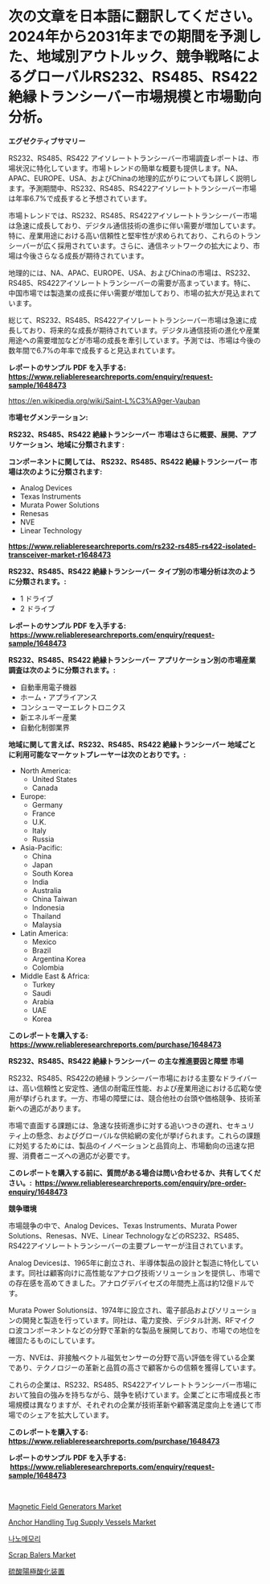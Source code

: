 <p><h1>次の文章を日本語に翻訳してください。2024年から2031年までの期間を予測した、地域別アウトルック、競争戦略によるグローバルRS232、RS485、RS422絶縁トランシーバー市場規模と市場動向分析。</h1></p><p><strong>エグゼクティブサマリー</strong></p>
<p><p>RS232、RS485、RS422 アイソレートトランシーバー市場調査レポートは、市場状況に特化しています。市場トレンドの簡単な概要も提供します。NA、APAC、EUROPE、USA、およびChinaの地理的広がりについても詳しく説明します。予測期間中、RS232、RS485、RS422アイソレートトランシーバー市場は年率6.7%で成長すると予想されています。</p><p>市場トレンドでは、RS232、RS485、RS422アイソレートトランシーバー市場は急速に成長しており、デジタル通信技術の進歩に伴い需要が増加しています。特に、産業用途における高い信頼性と堅牢性が求められており、これらのトランシーバーが広く採用されています。さらに、通信ネットワークの拡大により、市場は今後さらなる成長が期待されています。</p><p>地理的には、NA、APAC、EUROPE、USA、およびChinaの市場は、RS232、RS485、RS422アイソレートトランシーバーの需要が高まっています。特に、中国市場では製造業の成長に伴い需要が増加しており、市場の拡大が見込まれています。</p><p>総じて、RS232、RS485、RS422アイソレートトランシーバー市場は急速に成長しており、将来的な成長が期待されています。デジタル通信技術の進化や産業用途への需要増加などが市場の成長を牽引しています。予測では、市場は今後の数年間で6.7%の年率で成長すると見込まれています。</p></p>
<p><strong>レポートのサンプル PDF を入手する: <a href="https://www.reliableresearchreports.com/enquiry/request-sample/1648473">https://www.reliableresearchreports.com/enquiry/request-sample/1648473</a></strong></p>
<p><a href="https://en.wikipedia.org/wiki/Saint-L%C3%A9ger-Vauban">https://en.wikipedia.org/wiki/Saint-L%C3%A9ger-Vauban</a></p>
<p><strong>市場セグメンテーション:</strong></p>
<p><strong> RS232、RS485、RS422 絶縁トランシーバー 市場はさらに概要、展開、アプリケーション、地域に分類されます :</strong></p>
<p><strong>コンポーネントに関しては、 RS232、RS485、RS422 絶縁トランシーバー 市場は次のように分類されます: &nbsp;</strong></p>
<p><ul><li>Analog Devices</li><li>Texas Instruments</li><li>Murata Power Solutions</li><li>Renesas</li><li>NVE</li><li>Linear Technology</li></ul></p>
<p><strong><a href="https://www.reliableresearchreports.com/rs232-rs485-rs422-isolated-transceiver-market-r1648473">https://www.reliableresearchreports.com/rs232-rs485-rs422-isolated-transceiver-market-r1648473</a></strong></p>
<p><strong> RS232、RS485、RS422 絶縁トランシーバー タイプ別の市場分析は次のように分類されます。:</strong></p>
<p><ul><li>1 ドライブ</li><li>2 ドライブ</li></ul></p>
<p><strong>レポートのサンプル PDF を入手する: &nbsp;<a href="https://www.reliableresearchreports.com/enquiry/request-sample/1648473">https://www.reliableresearchreports.com/enquiry/request-sample/1648473</a></strong></p>
<p><strong> RS232、RS485、RS422 絶縁トランシーバー アプリケーション別の市場産業調査は次のように分類されます。:</strong></p>
<p><ul><li>自動車用電子機器</li><li>ホーム・アプライアンス</li><li>コンシューマーエレクトロニクス</li><li>新エネルギー産業</li><li>自動化制御業界</li></ul></p>
<p><strong>地域に関して言えば、RS232、RS485、RS422 絶縁トランシーバー 地域ごとに利用可能なマーケットプレーヤーは次のとおりです。:</strong></p>
<p><ul>
    <li>
        North America:
        <ul>
            <li>United States</li>
            <li>Canada</li>
        </ul>
    </li>
    <li>
        Europe:
        <ul>
            <li>Germany</li>
            <li>France</li>
            <li>U.K.</li>
            <li>Italy</li>
            <li>Russia</li>
        </ul>
    </li>
    <li>
        Asia-Pacific:
        <ul>
            <li>China</li>
            <li>Japan</li>
            <li>South Korea</li>
            <li>India</li>
            <li>Australia</li>
            <li>China Taiwan</li>
            <li>Indonesia</li>
            <li>Thailand</li>
            <li>Malaysia</li>
        </ul>
    </li>
    <li>
        Latin America:
        <ul>
            <li>Mexico</li>
            <li>Brazil</li>
            <li>Argentina Korea</li>
            <li>Colombia</li>
        </ul>
    </li>
    <li>
        Middle East & Africa:
        <ul>
            <li>Turkey</li>
            <li>Saudi</li>
            <li>Arabia</li>
            <li>UAE</li>
            <li>Korea</li>
        </ul>
    </li>
    </ul></p>
<p><strong>このレポートを購入する: &nbsp;<a href="https://www.reliableresearchreports.com/purchase/1648473">https://www.reliableresearchreports.com/purchase/1648473</a></strong></p>
<p><strong>RS232、RS485、RS422 絶縁トランシーバー の主な推進要因と障壁 市場</strong></p>
<p><p>RS232、RS485、RS422の絶縁トランシーバー市場における主要なドライバーは、高い信頼性と安定性、通信の耐電圧性能、および産業用途における広範な使用が挙げられます。一方、市場の障壁には、競合他社の台頭や価格競争、技術革新への適応があります。</p><p>市場で直面する課題には、急速な技術進歩に対する追いつきの遅れ、セキュリティ上の懸念、およびグローバルな供給網の変化が挙げられます。これらの課題に対処するためには、製品のイノベーションと品質向上、市場動向の迅速な把握、消費者ニーズへの適応が必要です。</p></p>
<p><strong>このレポートを購入する前に、質問がある場合は問い合わせるか、共有してください。:&nbsp; <a href="https://www.reliableresearchreports.com/enquiry/pre-order-enquiry/1648473">https://www.reliableresearchreports.com/enquiry/pre-order-enquiry/1648473</a></strong></p>
<p><strong>競争環境</strong></p>
<p><p>市場競争の中で、Analog Devices、Texas Instruments、Murata Power Solutions、Renesas、NVE、Linear TechnologyなどのRS232、RS485、RS422アイソレートトランシーバーの主要プレーヤーが注目されています。</p><p>Analog Devicesは、1965年に創立され、半導体製品の設計と製造に特化しています。同社は顧客向けに高性能なアナログ技術ソリューションを提供し、市場での存在感を高めてきました。アナログデバイセズの年間売上高は約12億ドルです。</p><p>Murata Power Solutionsは、1974年に設立され、電子部品およびソリューションの開発と製造を行っています。同社は、電力変換、デジタル計測、RFマイクロ波コンポーネントなどの分野で革新的な製品を展開しており、市場での地位を確固たるものにしています。</p><p>一方、NVEは、非接触ベクトル磁気センサーの分野で高い評価を得ている企業であり、テクノロジーの革新と品質の高さで顧客からの信頼を獲得しています。</p><p>これらの企業は、RS232、RS485、RS422アイソレートトランシーバー市場において独自の強みを持ちながら、競争を続けています。企業ごとに市場成長と市場規模は異なりますが、それぞれの企業が技術革新や顧客満足度向上を通じて市場でのシェアを拡大しています。</p></p>
<p><strong>このレポートを購入する: &nbsp; <a href="https://www.reliableresearchreports.com/purchase/1648473">https://www.reliableresearchreports.com/purchase/1648473</a></strong></p>
<p><strong>レポートのサンプル PDF を入手する: &nbsp;<a href="https://www.reliableresearchreports.com/enquiry/request-sample/1648473">https://www.reliableresearchreports.com/enquiry/request-sample/1648473</a></strong><strong></strong></p>
<p>&nbsp;</p>
<p><p><a href="https://issuu.com/reportprime-2/docs/magnetic-field-generators-market-size-2030.pptx">Magnetic Field Generators Market</a></p><p><a href="https://issuu.com/reportprime-2/docs/anchor-handling-tug-supply-vessels-market-size-203">Anchor Handling Tug Supply Vessels Market</a></p><p><a href="https://github.com/DavidRobb19/Market-Research-Report-List-1/blob/main/8602992168594.md">나노메모리</a></p><p><a href="https://github.com/ayamsauke86/Market-Research-Report-List-1/blob/main/scrap-balers-market.md">Scrap Balers Market</a></p><p><a href="https://github.com/MosesSpinka1914/Market-Research-Report-List-2/blob/main/1630769157277.md">硫酸陽極酸化装置</a></p></p>
